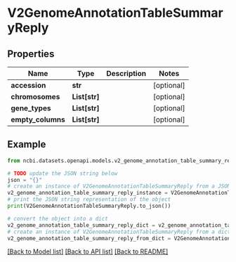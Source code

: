 # V2GenomeAnnotationTableSummaryReply


## Properties

Name | Type | Description | Notes
------------ | ------------- | ------------- | -------------
**accession** | **str** |  | [optional] 
**chromosomes** | **List[str]** |  | [optional] 
**gene_types** | **List[str]** |  | [optional] 
**empty_columns** | **List[str]** |  | [optional] 

## Example

```python
from ncbi.datasets.openapi.models.v2_genome_annotation_table_summary_reply import V2GenomeAnnotationTableSummaryReply

# TODO update the JSON string below
json = "{}"
# create an instance of V2GenomeAnnotationTableSummaryReply from a JSON string
v2_genome_annotation_table_summary_reply_instance = V2GenomeAnnotationTableSummaryReply.from_json(json)
# print the JSON string representation of the object
print(V2GenomeAnnotationTableSummaryReply.to_json())

# convert the object into a dict
v2_genome_annotation_table_summary_reply_dict = v2_genome_annotation_table_summary_reply_instance.to_dict()
# create an instance of V2GenomeAnnotationTableSummaryReply from a dict
v2_genome_annotation_table_summary_reply_from_dict = V2GenomeAnnotationTableSummaryReply.from_dict(v2_genome_annotation_table_summary_reply_dict)
```
[[Back to Model list]](../README.md#documentation-for-models) [[Back to API list]](../README.md#documentation-for-api-endpoints) [[Back to README]](../README.md)



